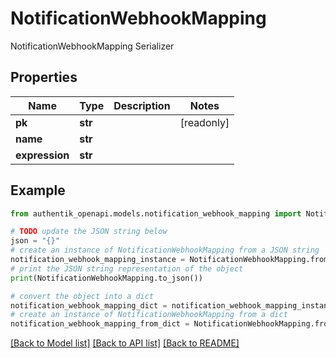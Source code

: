 # NotificationWebhookMapping

NotificationWebhookMapping Serializer

## Properties

Name | Type | Description | Notes
------------ | ------------- | ------------- | -------------
**pk** | **str** |  | [readonly] 
**name** | **str** |  | 
**expression** | **str** |  | 

## Example

```python
from authentik_openapi.models.notification_webhook_mapping import NotificationWebhookMapping

# TODO update the JSON string below
json = "{}"
# create an instance of NotificationWebhookMapping from a JSON string
notification_webhook_mapping_instance = NotificationWebhookMapping.from_json(json)
# print the JSON string representation of the object
print(NotificationWebhookMapping.to_json())

# convert the object into a dict
notification_webhook_mapping_dict = notification_webhook_mapping_instance.to_dict()
# create an instance of NotificationWebhookMapping from a dict
notification_webhook_mapping_from_dict = NotificationWebhookMapping.from_dict(notification_webhook_mapping_dict)
```
[[Back to Model list]](../README.md#documentation-for-models) [[Back to API list]](../README.md#documentation-for-api-endpoints) [[Back to README]](../README.md)


